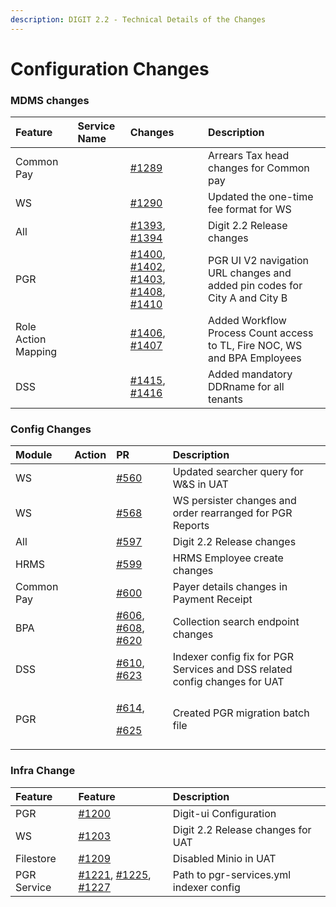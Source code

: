 ```yaml
---
description: DIGIT 2.2 - Technical Details of the Changes
---
```


# Configuration Changes

### MDMS changes <a id="MDMS-changes"></a>

| **Feature** | **Service Name** | **Changes** | **Description** |
| :--- | :--- | :--- | :--- |
| Common Pay |  | [\#1289](https://github.com/egovernments/egov-mdms-data/pull/1289) | Arrears Tax head changes for Common pay |
| WS |  | [\#1290](https://github.com/egovernments/egov-mdms-data/pull/1290) | Updated the one-time fee format for WS |
| All |  | [\#1393](https://github.com/egovernments/egov-mdms-data/pull/1393), [\#1394](https://github.com/egovernments/egov-mdms-data/pull/1394) | Digit 2.2 Release changes |
| PGR |  | [\#1400](https://github.com/egovernments/egov-mdms-data/pull/1400), [\#1402](https://github.com/egovernments/egov-mdms-data/pull/1402), [\#1403](https://github.com/egovernments/egov-mdms-data/pull/1403), [\#1408](https://github.com/egovernments/egov-mdms-data/pull/1408), [\#1410](https://github.com/egovernments/egov-mdms-data/pull/1410) | PGR UI V2 navigation URL changes and added pin codes for City A and City B |
| Role Action Mapping |  | [\#1406](https://github.com/egovernments/egov-mdms-data/pull/1406), [\#1407](https://github.com/egovernments/egov-mdms-data/pull/1407) | Added Workflow Process Count access to TL, Fire NOC, WS and BPA Employees |
| DSS |  | [\#1415](https://github.com/egovernments/egov-mdms-data/pull/1415), [\#1416](https://github.com/egovernments/egov-mdms-data/pull/1416) | Added mandatory DDRname for all tenants |

### Config Changes   <a id="Config-Changes"></a>

<table>
  <thead>
    <tr>
      <th style="text-align:left"><b>Module</b>
      </th>
      <th style="text-align:left"><b>Action</b>
      </th>
      <th style="text-align:left"><b>PR</b>
      </th>
      <th style="text-align:left"><b>Description</b>
      </th>
    </tr>
  </thead>
  <tbody>
    <tr>
      <td style="text-align:left">WS</td>
      <td style="text-align:left"></td>
      <td style="text-align:left"><a href="https://github.com/egovernments/configs/pull/560">#560</a>
      </td>
      <td style="text-align:left">Updated searcher query for W&amp;S in UAT</td>
    </tr>
    <tr>
      <td style="text-align:left">WS</td>
      <td style="text-align:left"></td>
      <td style="text-align:left"><a href="https://github.com/egovernments/configs/pull/568">#568</a>
      </td>
      <td style="text-align:left">WS persister changes and order rearranged for PGR Reports</td>
    </tr>
    <tr>
      <td style="text-align:left">All</td>
      <td style="text-align:left"></td>
      <td style="text-align:left"><a href="https://github.com/egovernments/configs/pull/597">#597</a>
      </td>
      <td style="text-align:left">Digit 2.2 Release changes</td>
    </tr>
    <tr>
      <td style="text-align:left">HRMS</td>
      <td style="text-align:left"></td>
      <td style="text-align:left"><a href="https://github.com/egovernments/configs/pull/599">#599</a>
      </td>
      <td style="text-align:left">HRMS Employee create changes</td>
    </tr>
    <tr>
      <td style="text-align:left">Common Pay</td>
      <td style="text-align:left"></td>
      <td style="text-align:left"><a href="https://github.com/egovernments/configs/pull/600">#600</a>
      </td>
      <td style="text-align:left">Payer details changes in Payment Receipt</td>
    </tr>
    <tr>
      <td style="text-align:left">BPA</td>
      <td style="text-align:left"></td>
      <td style="text-align:left"><a href="https://github.com/egovernments/configs/pull/606">#606</a>,
        <a
        href="https://github.com/egovernments/configs/pull/608">#608</a>, <a href="https://github.com/egovernments/configs/pull/620">#620</a>
      </td>
      <td style="text-align:left">Collection search endpoint changes</td>
    </tr>
    <tr>
      <td style="text-align:left">DSS</td>
      <td style="text-align:left"></td>
      <td style="text-align:left"><a href="https://github.com/egovernments/configs/pull/610">#610</a>,
        <a
        href="https://github.com/egovernments/configs/pull/623">#623</a>
      </td>
      <td style="text-align:left">Indexer config fix for PGR Services and DSS related config changes for
        UAT</td>
    </tr>
    <tr>
      <td style="text-align:left">PGR</td>
      <td style="text-align:left"></td>
      <td style="text-align:left">
        <p><a href="https://github.com/egovernments/configs/pull/614">#614</a>,</p>
        <p><a href="https://github.com/egovernments/configs/pull/625">#625</a>
        </p>
      </td>
      <td style="text-align:left">Created PGR migration batch file</td>
    </tr>
  </tbody>
</table>

### Infra Change <a id="Infra-Change"></a>

| **Feature** | **Feature** | **Description** |
| :--- | :--- | :--- |
| PGR | [\#1200](https://github.com/egovernments/eGov-infraOps/pull/1200) | Digit-ui Configuration |
| WS | [\#1203](https://github.com/egovernments/eGov-infraOps/pull/1203) | Digit 2.2 Release changes for UAT |
| Filestore | [\#1209](https://github.com/egovernments/eGov-infraOps/pull/1209) | Disabled Minio in UAT |
| PGR Service | [\#1221](https://github.com/egovernments/eGov-infraOps/pull/1221), [\#1225](https://github.com/egovernments/eGov-infraOps/pull/1225), [\#1227](https://github.com/egovernments/eGov-infraOps/pull/1227) | Path to pgr-services.yml indexer config |

